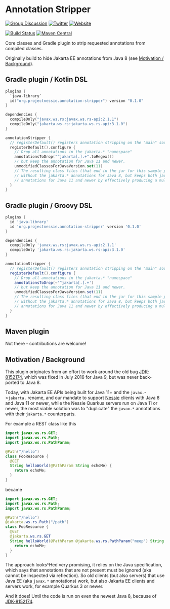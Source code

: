 # Annotation Stripper

[![Group Discussion](https://img.shields.io/badge/Discussion-Groups-blue.svg?color=3d4db3&logo=google&style=for-the-badge&logoColor=white)](https://groups.google.com/g/projectnessie)
[![Twitter](https://img.shields.io/badge/Twitter-Follow_Us-blue?color=3d4db3&logo=twitter&style=for-the-badge&logoColor=white)](https://twitter.com/projectnessie)
[![Website](https://img.shields.io/badge/https-projectnessie.org-blue?color=3d4db3&logo=firefox&style=for-the-badge&logoColor=white)](https://projectnessie.org/)

[![Build Status](https://img.shields.io/github/actions/workflow/status/projectnessie/annotation-stripper/main.yml?label=Main%20CI&logo=Github&style=for-the-badge)](https://github.com/projectnessie/annotation-stripper/actions/workflows/main.yml)
[![Maven Central](https://img.shields.io/maven-central/v/org.projectnessie/annotationstripper?label=Maven%20Central&logo=apachemaven&color=3f6ec6&style=for-the-badge&logoColor=white)](https://search.maven.org/artifact/org.projectnessie/annotationstripper)

Core classes and Gradle plugin to strip requested annotations from compiled classes.

Originally build to hide Jakarta EE annotations from Java 8 (see [Motivation / Background](#motivation--background)).

## Gradle plugin / Kotlin DSL

```kotlin
plugins {
  `java-library`
  id("org.projectnessie.annotation-stripper") version "0.1.0"
}

dependencies {
  compileOnly("javax.ws.rs:javax.ws.rs-api:2.1.1")
  compileOnly("jakarta.ws.rs:jakarta.ws.rs-api:3.1.0")
}

annotationStripper {
  // registerDefault() registers annotation stripping on the "main" source set.
  registerDefault().configure {
    // Drop all annotations in the jakarta.* "namespace"
    annotationsToDrop("^jakarta[.].+".toRegex())
    // but keep the annotation for Java 11 and newer.
    unmodifiedClassesForJavaVersion.set(11)
    // The resulting class files (that end in the jar for this sample project) contains classes
    // without the jakarta.* annotations for Java 8, but keeps both javax.* and jakarta.*
    // annotations for Java 11 and newer by effectively producing a multi-release jar.
  }
}
```

## Gradle plugin / Groovy DSL

```groovy
plugins {
  id 'java-library'
  id 'org.projectnessie.annotation-stripper' version '0.1.0'
}

dependencies {
  compileOnly 'javax.ws.rs:javax.ws.rs-api:2.1.1'
  compileOnly 'jakarta.ws.rs:jakarta.ws.rs-api:3.1.0'
}

annotationStripper {
  // registerDefault() registers annotation stripping on the "main" source set.
  registerDefault().configure {
    // Drop all annotations in the jakarta.* "namespace"
    annotationsToDrop(~'^jakarta[.].+')
    // but keep the annotation for Java 11 and newer.
    unmodifiedClassesForJavaVersion.set(11)
    // The resulting class files (that end in the jar for this sample project) contains classes
    // without the jakarta.* annotations for Java 8, but keeps both javax.* and jakarta.*
    // annotations for Java 11 and newer by effectively producing a multi-release jar.
  }
}
```

## Maven plugin

Not there - contributions are welcome!

## Motivation / Background

This plugin originates from an effort to work around the old bug
[JDK-8152174](https://bugs.openjdk.org/browse/JDK-8152174), which was fixed in July 2016 for
Java 9, but was never back-ported to Java 8.

Today, with Jakarta EE APIs being built for Java 11+ and the `javax.`->`jakarta.` rename, and
our mandate to support [Nessie](https://githubcom/projectnessie/nessie) clients with Java 8 and
Java 11 or newer, while the Nessie Quarkus servers run on Java 11 or newer, the most viable
solution was to "duplicate" the `javax.*` annotations with their `jakarta.*` counterparts.

For example a REST class like this
```java
import javax.ws.rs.GET;
import javax.ws.rs.Path;
import javax.ws.rs.PathParam;

@Path("/hello")
class FooResource {
  @GET
  String helloWorld(@PathParam String echoMe) {
    return echoMe;
  }
} 
```
became
```java
import javax.ws.rs.GET;
import javax.ws.rs.Path;
import javax.ws.rs.PathParam;

@Path("/hello")
@jakarta.ws.rs.Path("/path")
class FooResource {
  @GET
  @jakarta.ws.rs.GET
  String helloWorld(@PathParam @jakarta.ws.rs.PathParam("meep") String echoMe) {
    return echoMe;
  }
} 
```

The approach look~~s~~^Hed very promising, it relies on the Java specification, which says that
annotations that are not present must be ignored (aka cannot be inspected via reflection).
So old clients (but also servers) that use Java EE (aka `javax.*` annotations) work, but also
Jakarta EE clients and servers work, for example Quarkus 3 or newer.

And it does! Until the code is run on even the newest Java 8, because of
[JDK-8152174](https://bugs.openjdk.org/browse/JDK-8152174).

